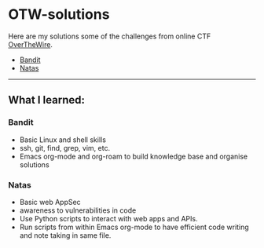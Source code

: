 # OTW-solutions

Here are my solutions some of the challenges from online CTF [OverTheWire](https://overthewire.org/wargames/).

- [Bandit](https://github.com/Math-Morin/OTW-solutions/tree/main/bandit)
- [Natas](https://github.com/Math-Morin/OTW-solutions/tree/main/natas)

---

## What I learned:

### Bandit
- Basic Linux and shell skills 
- ssh, git, find, grep, vim, etc.
- Emacs org-mode and org-roam to build knowledge base and organise solutions 

### Natas
- Basic web AppSec
- awareness to vulnerabilities in code
- Use Python scripts to interact with web apps and APIs.
- Run scripts from within Emacs org-mode to have efficient code writing and note taking in same file.
